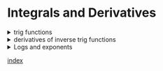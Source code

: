 




# Integrals and Derivatives

<details> <summary>trig functions</summary>




Derrivative   | Function         | Integral
--------------|------------------|--------------
$\cos(x)$ | $\sin(x)$ | $-\cos(x)$
$-\sin(x)$ | $\cos(x)$ | $\sin(x)$
$\sec^2(x)$   | $\tan(x)$        |    $\ln \mid \sec(x) \mid + C$
$-\csc^2(x)$  | $\cot(x)$        |    $\ln \mid \sin(x) \mid +  C$
$\sec(x)\tan(x)$ | $\sec(x)$  | $\ln \mid \sec(x)+\tan(x) \mid + C$
$-\csc(x) \cot(x)$ | $\csc(x)$ | $\ln \mid \csc(x)-\cot(x)\mid + C$


</summary> </details>

<details> <summary>derivatives of inverse trig functions</summary>


$$\sin(u)^{-1} = \frac{u'}{\sqrt{1 -u^{2}}}$$
$$\tan(u)^{-1} = \frac{u'}{1+u^{2}}$$
$$\sec(u)^{-1} = \frac{u'}{\mid u \mid \sqrt{u^{2}-1} }$$

</summary> </details>



<details> <summary>Logs and exponents</summary>



Derrivative   | Function         | Integral
--------------|------------------|--------------
$nx^{k-1}$    | $x^k$            | $\frac{x^{k+1}}{k+1} + C$
$k^x \ln(k)$ |$k^x dx$ | $\frac{k^x}{\ln(k)}$
$e^x$ | $e^x dx$ | $e^x +C$
$ke^{kx}$|$e^{kx}$|$\frac{e^x}{k} +C$
$-\frac{1}{u^2}$|$u^{-1}$ | $u' \times \ln \mid u \mid + C$


$$\int\frac{f'(x)}{f(x)}=\ln|f(x)|+C$$

</summary></details>



[index](index.md)











